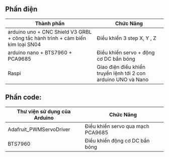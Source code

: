 ## Phần điện
| Thành phần | Chức Năng |
| --- | --- |
| arduino uno + CNC Shield V3 GRBL + công tắc hành trình + cảm biến kim loại SN04 | Điều khiển 3 step X, Y , Z |
| arduino nano + BTS7960 + PCA9685| Điều khiển servo + động cơ DC bắn bóng |
| Raspi| Giao điện điều khiển truyền lệnh tới 2 con arduino UNO và Nano |

## Phần code:
| Thư viện sử dụng của Arduino | Chức Năng |
| --- | --- |
| Adafruit_PWMServoDriver | Điều khiển servo qua mạch PCA9685 |
| BTS7960 | Điều khiển động cơ DC bắn bóng |
